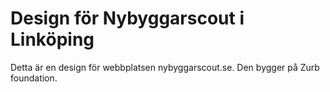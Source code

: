 # Design för Nybyggarscout i Linköping

Detta är en design för webbplatsen nybyggarscout.se. Den bygger på Zurb foundation.